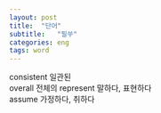 ```yaml
---
layout: post
title:  "단어"
subtitle:   "필쑤"
categories: eng
tags: word
---
```


consistent 일관된  
overall 전체의
represent 말하다, 표현하다  
assume 가정하다, 취하다
